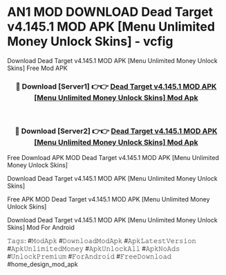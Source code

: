 # AN1 MOD DOWNLOAD Dead Target v4.145.1 MOD APK [Menu Unlimited Money Unlock Skins] - vcfig
Download Dead Target v4.145.1 MOD APK [Menu Unlimited Money Unlock Skins] Free Mod APK

<div align="center">
<h3>🔴 Download [Server1] 👉👉 <a href="https://apk-comot.site?title=Dead_Target_v4.145.1_MOD_APK_[Menu_Unlimited_Money_Unlock_Skins]">Dead Target v4.145.1 MOD APK [Menu Unlimited Money Unlock Skins] Mod Apk</a></h3><br>

<h3>🔴 Download [Server2] 👉👉 <a href="https://apk-comot.site?title=Dead_Target_v4.145.1_MOD_APK_[Menu_Unlimited_Money_Unlock_Skins]">Dead Target v4.145.1 MOD APK [Menu Unlimited Money Unlock Skins] Mod Apk</a></h3>
</div>


Free Download APK MOD Dead Target v4.145.1 MOD APK [Menu Unlimited Money Unlock Skins]

Download Dead Target v4.145.1 MOD APK [Menu Unlimited Money Unlock Skins] 

Free APK MOD Dead Target v4.145.1 MOD APK [Menu Unlimited Money Unlock Skins] 

Download Dead Target v4.145.1 MOD APK [Menu Unlimited Money Unlock Skins] Mod For Android

𝚃𝚊𝚐𝚜: #𝙼𝚘𝚍𝙰𝚙𝚔 #𝙳𝚘𝚠𝚗𝚕𝚘𝚊𝚍𝙼𝚘𝚍𝙰𝚙𝚔 #𝙰𝚙𝚔𝙻𝚊𝚝𝚎𝚜𝚝𝚅𝚎𝚛𝚜𝚒𝚘𝚗 #𝙰𝚙𝚔𝚄𝚗𝚕𝚒𝚖𝚒𝚝𝚎𝚍𝙼𝚘𝚗𝚎𝚢 #𝙰𝚙𝚔𝚄𝚗𝚕𝚘𝚌𝚔𝙰𝚕𝚕 #𝙰𝚙𝚔𝙽𝚘𝙰𝚍𝚜 #𝚄𝚗𝚕𝚘𝚌𝚔𝙿𝚛𝚎𝚖𝚒𝚞𝚖 #𝙵𝚘𝚛𝙰𝚗𝚍𝚛𝚘𝚒𝚍 #𝙵𝚛𝚎𝚎𝙳𝚘𝚠𝚗𝚕𝚘𝚊𝚍 #home_design_mod_apk